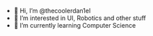 - 👋 Hi, I’m @thecoolerdan1el
- 👀 I’m interested in UI, Robotics and other stuff
- 🌱 I’m currently learning Computer Science

<!---
thecoolerdan1el/thecoolerdan1el is a ✨ special ✨ repository because its `README.md` (this file) appears on your GitHub profile.
You can click the Preview link to take a look at your changes.
--->
